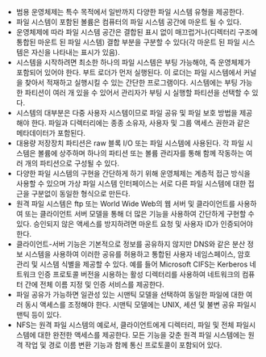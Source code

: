 - 범용 운영체제는 특수 목적에서 일반까지 다양한 파일 시스템 유형을 제공한다.
- 파일 시스템이 포함된 볼륨은 컴퓨터의 파일 시스템 공간에 마운트 될 수 있다.
- 운영체제에 따라 파일 시스템 공간은 결합된 표시 없이 매끄럽거나(디렉터리 구조에 통합된 마운트 된 파일 시스템) 결합 부분을 구분할 수 있다(각 마운트 된 파일 시스템은 자신을 나타내는 표시가 있음).
- 시스템을 시작하려면 최소한 하나의 파일 시스템은 부팅 가능해야, 즉 운영체제가 포함되어 있어야 한다. 부트 로더가 먼저 실행된다. 이 로더는 파일 시스템에서 커널을 찾아서 적재하고 실행시킬 수 있는 간단한 프로그램이다. 시스템에는 부팅 가능한 파티션이 여러 개 있을 수 있어서 관리자가 부팅 시 실행할 파티션을 선택할 수 있다.
- 시스템의 대부분은 다중 사용자 시스템이므로 파일 공유 및 파일 보호 방법을 제공해야 한다. 파일과 디렉터리에는 종종 소유자, 사용자 및 그룹 액세스 권한과 같은 메타데이터가 포함된다.
- 대용량 저장장치 파티션은 raw 블록 I/O 또는 파일 시스템에 사용된다. 각 파일 시스템은 볼륨에 상주하며 하나의 파티션 또는 볼륨 관리자를 통해 함께 작동하는 여러 개의 파티션으로 구성될 수 있다.
- 다양한 파일 시스템의 구현을 간단하게 하기 위해 운영체제는 계층적 접근 방식을 사용할 수 있으며 가상 파일 시스템 인터페이스는 서로 다른 파일 시스템에 대한 접근을 구분없이 동일한 형식으로 만든다.
- 원격 파일 시스템은 ftp 또는 World Wide Web의 웹 서버 및 클라이언트를 사용하여 또는 클라이언트 서버 모델을 통해 더 많은 기능을 사용하여 간단하게 구현할 수 있다. 승인되지 않은 액세스를 방지하려면 마운트 요청 및 사용자 ID가 인증되어야 한다.
- 클라이언트-서버 기능은 기본적으로 정보를 공유하지 않지만 DNS와 같은 분산 정보 시스템을 사용하여 이러한 공유를 허용하고 통합된 사용자 네임스페이스, 암호 관리 및 시스템 식별을 제공할 수 있다. 예를 들어 Microsoft CIFS는 Kerberos 네 트워크 인증 프로토콜 버전을 시용하는 활성 디렉터리를 사용하여 네트워크의 컴퓨터 간에 전체 이름 지정 및 인증 서비스를 제공한다.
- 파일 공유가 가능하면 일관성 있는 시맨틱 모델을 선택하여 동일한 파일에 대한 여러 동시 액세스를 조정해야 한다. 시맨틱 모델에는 UNIX, 세션 및 불변 공유 파일시맨틱 등이 있다.
- NFS는 원격 파일 시스템의 예로서, 클라이언트에게 디렉터리, 파일 및 전체 파일시스템에 대한 완전한 액세스를 제공한다. 모든 기능을 갖춘 원격 파일 시스템에는 원격 작업 및 경로 이름 변환 기능과 함께 통신 프로토콜이 포함되어 있다.